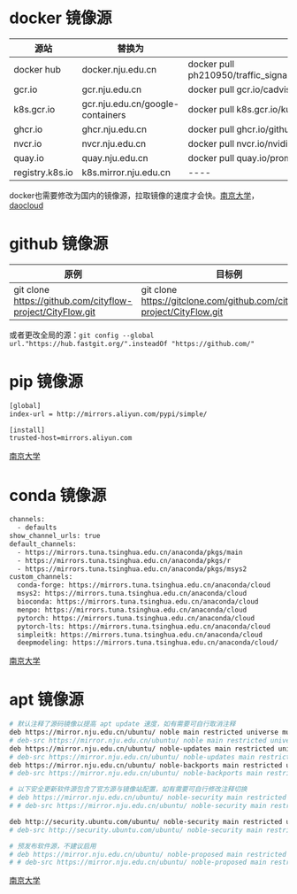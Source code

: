 # docker 镜像源

| 源站 | 替换为 | 原例 | 目标例 |
| ---- | ----- | ---- | ----- |
|docker hub | docker.nju.edu.cn | docker pull ph210950/traffic_signal_control:traffic_nvcc_torch201_cuda118_cudnn8_ubuntu2204_debug003 | docker pull docker.nju.edu.cn/ph210950/traffic_signal_control:traffic_nvcc_torch201_cuda118_cudnn8_ubuntu2204_debug003 |
|gcr.io|gcr.nju.edu.cn| docker pull gcr.io/cadvisor/cadvisor:v0.39.3 | docker pull gcr.nju.edu.cn/cadvisor/cadvisor:v0.39.3 |
|k8s.gcr.io|gcr.nju.edu.cn/google-containers| docker pull k8s.gcr.io/kube-proxy:v1.18.6 | docker pull gcr.nju.edu.cn/google-containers/kube-proxy:v1.18.6 |
|ghcr.io|ghcr.nju.edu.cn| docker pull ghcr.io/github/super-linter:latest | docker pull ghcr.nju.edu.cn/github/super-linter:latest |
|nvcr.io|nvcr.nju.edu.cn| docker pull nvcr.io/nvidia/pytorch:21.12-py3 | docker pull ngc.nju.edu.cn/nvidia/pytorch:21.12-py3 |
|quay.io|quay.nju.edu.cn| docker pull quay.io/prometheus/prometheus:latest | docker pull quay.nju.edu.cn/prometheus/prometheus:latest |
|registry.k8s.io|k8s.mirror.nju.edu.cn| ---- | ---- |

docker也需要修改为国内的镜像源，拉取镜像的速度才会快。[南京大学](https://sci.nju.edu.cn/9e/05/c30384a564741/page.htm)，[daocloud](https://www.nenufm.com/dorthl/291/)

# github 镜像源

| 原例 | 目标例 |
| ---- | ---- |
| git clone https://github.com/cityflow-project/CityFlow.git | git clone https://gitclone.com/github.com/cityflow-project/CityFlow.git |

或者更改全局的源：`git config --global url."https://hub.fastgit.org/".insteadOf "https://github.com/"`

# pip 镜像源

```sh
[global]
index-url = http://mirrors.aliyun.com/pypi/simple/

[install]
trusted-host=mirrors.aliyun.com
```

[南京大学](https://sci.nju.edu.cn/9e/05/c30384a564741/page.htm)

# conda 镜像源

```sh
channels:
  - defaults
show_channel_urls: true
default_channels:
  - https://mirrors.tuna.tsinghua.edu.cn/anaconda/pkgs/main
  - https://mirrors.tuna.tsinghua.edu.cn/anaconda/pkgs/r
  - https://mirrors.tuna.tsinghua.edu.cn/anaconda/pkgs/msys2
custom_channels:
  conda-forge: https://mirrors.tuna.tsinghua.edu.cn/anaconda/cloud
  msys2: https://mirrors.tuna.tsinghua.edu.cn/anaconda/cloud
  bioconda: https://mirrors.tuna.tsinghua.edu.cn/anaconda/cloud
  menpo: https://mirrors.tuna.tsinghua.edu.cn/anaconda/cloud
  pytorch: https://mirrors.tuna.tsinghua.edu.cn/anaconda/cloud
  pytorch-lts: https://mirrors.tuna.tsinghua.edu.cn/anaconda/cloud
  simpleitk: https://mirrors.tuna.tsinghua.edu.cn/anaconda/cloud
  deepmodeling: https://mirrors.tuna.tsinghua.edu.cn/anaconda/cloud/
```

[南京大学](https://sci.nju.edu.cn/9e/05/c30384a564741/page.htm)

# apt 镜像源

```sh
# 默认注释了源码镜像以提高 apt update 速度，如有需要可自行取消注释
deb https://mirror.nju.edu.cn/ubuntu/ noble main restricted universe multiverse
# deb-src https://mirror.nju.edu.cn/ubuntu/ noble main restricted universe multiverse
deb https://mirror.nju.edu.cn/ubuntu/ noble-updates main restricted universe multiverse
# deb-src https://mirror.nju.edu.cn/ubuntu/ noble-updates main restricted universe multiverse
deb https://mirror.nju.edu.cn/ubuntu/ noble-backports main restricted universe multiverse
# deb-src https://mirror.nju.edu.cn/ubuntu/ noble-backports main restricted universe multiverse

# 以下安全更新软件源包含了官方源与镜像站配置，如有需要可自行修改注释切换
# deb https://mirror.nju.edu.cn/ubuntu/ noble-security main restricted universe multiverse
# # deb-src https://mirror.nju.edu.cn/ubuntu/ noble-security main restricted universe multiverse

deb http://security.ubuntu.com/ubuntu/ noble-security main restricted universe multiverse
# deb-src http://security.ubuntu.com/ubuntu/ noble-security main restricted universe multiverse

# 预发布软件源，不建议启用
# deb https://mirror.nju.edu.cn/ubuntu/ noble-proposed main restricted universe multiverse
# # deb-src https://mirror.nju.edu.cn/ubuntu/ noble-proposed main restricted universe multiverse
```

[南京大学](https://sci.nju.edu.cn/9e/05/c30384a564741/page.htm)

